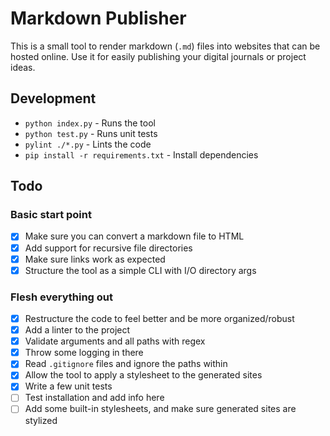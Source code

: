 # Markdown Publisher
This is a small tool to render markdown (`.md`) files into websites that can be hosted online.
Use it for easily publishing your digital journals or project ideas.

## Development
- `python index.py` - Runs the tool
- `python test.py` - Runs unit tests
- `pylint ./*.py` - Lints the code
- `pip install -r requirements.txt` - Install dependencies

## Todo
### Basic start point
- [x] Make sure you can convert a markdown file to HTML
- [x] Add support for recursive file directories
- [x] Make sure links work as expected
- [x] Structure the tool as a simple CLI with I/O directory args

### Flesh everything out
- [x] Restructure the code to feel better and be more organized/robust
- [x] Add a linter to the project
- [x] Validate arguments and all paths with regex
- [x] Throw some logging in there
- [x] Read `.gitignore` files and ignore the paths within
- [x] Allow the tool to apply a stylesheet to the generated sites
- [x] Write a few unit tests
- [ ] Test installation and add info here
- [ ] Add some built-in stylesheets, and make sure generated sites are stylized
